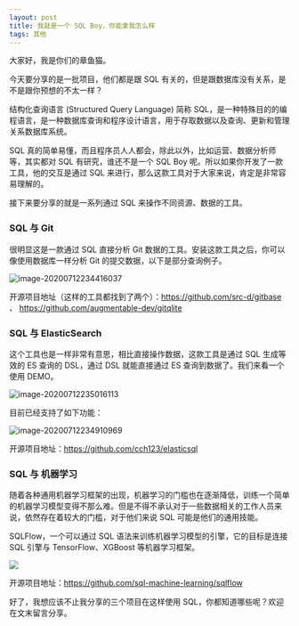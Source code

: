 ```yaml
---
layout: post
title: 我就是一个 SQL Boy，你能拿我怎么样
tags: 其他
---
```


大家好，我是你们的章鱼猫。

今天要分享的是一批项目，他们都是跟 SQL 有关的，但是跟数据库没有关系，是不是跟你预想的不太一样？

结构化查询语言 (Structured Query Language) 简称 SQL，是一种特殊目的的编程语言，是一种数据库查询和程序设计语言，用于存取数据以及查询、更新和管理关系数据库系统。

SQL 真的简单易懂，而且程序员人人都会，除此以外，比如运营、数据分析师等，其实都对 SQL 有研究，谁还不是一个 SQL Boy 呢。所以如果你开发了一款工具，他的交互是通过 SQL 来进行，那么这款工具对于大家来说，肯定是非常容易理解的。

接下来要分享的就是一系列通过 SQL 来操作不同资源、数据的工具。

### SQL 与 Git

很明显这是一款通过 SQL 直接分析 Git 数据的工具。安装这款工具之后，你可以像使用数据库一样分析 Git 的提交数据，以下是部分查询例子。

![image-20200712234416037](https://raw.githubusercontent.com/ZhuPeng/pic/master/images/compress_image-20200712234416037.png)

开源项目地址（这样的工具都找到了两个）：https://github.com/src-d/gitbase 、 https://github.com/augmentable-dev/gitqlite



### SQL 与 ElasticSearch

这个工具也是一样非常有意思，相比直接操作数据，这款工具是通过 SQL 生成等效的 ES 查询的 DSL，通过 DSL 就能直接通过 ES 查询到数据了。我们来看一个使用 DEMO。

![image-20200712235016113](https://raw.githubusercontent.com/ZhuPeng/pic/master/images/compress_image-20200712235016113.png)

目前已经支持了如下功能：

![image-20200712234910969](https://raw.githubusercontent.com/ZhuPeng/pic/master/images/compress_image-20200712234910969.png)

开源项目地址：https://github.com/cch123/elasticsql



### SQL 与 机器学习

随着各种通用机器学习框架的出现，机器学习的门槛也在逐渐降低，训练一个简单的机器学习模型变得不那么难。但是不得不承认对于一些数据相关的工作人员来说，依然存在着较大的门槛，对于他们来说 SQL 可能是他们的通用技能。

SQLFlow，一个可以通过 SQL 语法来训练机器学习模型的引擎，它的目标是连接 SQL 引擎与 TensorFlow、XGBoost 等机器学习框架。

![](https://mmbiz.qpic.cn/mmbiz_gif/zRiam9B2qkhQ6jJ61eSLicYtSwotLa1nTlU7E8xU73jrmvnv40gSXbCoNGxibsibEy8icfsd0n1XlhyVV3fEDvwR3fg/640?wx_fmt=gif&tp=webp&wxfrom=5&wx_lazy=1)

开源项目地址：https://github.com/sql-machine-learning/sqlflow

好了，我想应该不止我分享的三个项目在这样使用 SQL，你都知道哪些呢？欢迎在文末留言分享。